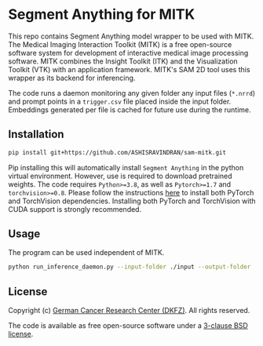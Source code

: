 # Segment Anything for MITK
This repo contains Segment Anything model wrapper to be used with MITK.
The Medical Imaging Interaction Toolkit (MITK) is a free open-source software system for development of interactive medical image processing software. MITK combines the Insight Toolkit (ITK) and the Visualization Toolkit (VTK) with an application framework. MITK's SAM 2D tool uses this wrapper as its backend for inferencing.

The code runs a daemon monitoring any given folder any input files (`*.nrrd`) and prompt points in a `trigger.csv` file placed inside the input folder.
Embeddings generated per file is cached for future use during the runtime.

## Installation
```bash
pip install git+https://github.com/ASHISRAVINDRAN/sam-mitk.git
```
Pip installing this will automatically install `Segment Anything` in the python virtual environment. However, use is required to download pretrained weights.
The code requires `Python>=3.8`, as well as `Pytorch>=1.7` and `torchvision>=0.8`. Please follow the instructions [here](https://pytorch.org/get-started/locally/) to install both PyTorch and TorchVision dependencies. Installing both PyTorch and TorchVision with CUDA support is strongly recommended.

## Usage
The program can be used independent of MITK.
```bash
python run_inference_daemon.py --input-folder ./input --output-folder ./output --trigger-file trigger.csv --model-type vit_b --checkpoint ./vit_b.pth --device cuda
```

## License

Copyright (c) [German Cancer Research Center (DKFZ)](https://www.dkfz.de). All rights reserved.

The code is available as free open-source software under a [3-clause BSD license](https://github.com/ASHISRAVINDRAN/sam-mitk/blob/main/LICENSE).